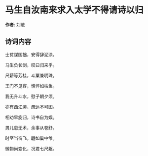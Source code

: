 # 马生自汝南来求入太学不得请诗以归

**作者**: 刘敞

## 诗词内容

士贫谋国拙，安得辞泥涂。

马生负长剑，叹曰归来乎。

尺薪等芳桂，斗粟兼明珠。

王门不见容，憔悴如枯鱼。

我无升斗水，慰子朝夕须。

亦有西江涛，疏远不可图。

相劝早旋归，诗书自为娱。

男儿患无术，余事从卷舒。

时至当奋飞，翩如巢中雏。

微物尚变化，况君七尺躯。

